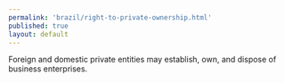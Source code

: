 ```yaml
---
permalink: 'brazil/right-to-private-ownership.html'
published: true
layout: default
---
```

Foreign and domestic private entities may establish, own, and dispose of business enterprises. 
